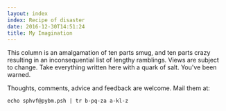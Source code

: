 ```yaml
---
layout: index
index: Recipe of disaster
date: 2016-12-30T14:51:24
title: My Imagination
---
```


This column is an amalgamation of ten parts smug, and ten
parts crazy resulting in an inconsequential list of lengthy
ramblings. Views are subject to change. Take everything
written here with a quark of salt. You've been warned. 

<!--You've been warned again; you're not even supposed to
be here. This link is not for you. But since you've
found it somehow. Well. Enjoy (and drop me a message
of how you found it. I'd be happy to hear it!)-->
<!-- I had this warning a long time back when I kept my
blog hidden in plainsight. Now it's public, so I am commenting
it for the curious viewer -->

Thoughts, comments, advice and feedback are welcome. Mail them
at:

    echo sphvf@pybm.psh | tr b-pq-za a-kl-z

<!-- I noticed this awesome way to obfuscate email at www.z3bra.org/ -->


